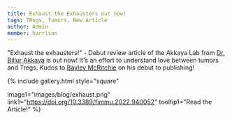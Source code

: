 ```yaml
---
title: Exhaust the Exhausters out now!
tags: TRegs, Tumors, New Article
author: Admin
member: harrison
---
```


"Exhaust the exhausters!" - Debut review article of the Akkaya Lab from [Dr. Billur Akkaya](../../../members/billur.html) is out now! It's an effort to understand love between tumors and Tregs. Kudos to [Bayley McRitchie](../../../members/bayley.html) on his debut to publishing!

{%
  include gallery.html
  style="square"

  image1="images/blog/exhaust.png"
  link1="https://doi.org/10.3389/fimmu.2022.940052"
  tooltip1="Read the Article!"
%}
